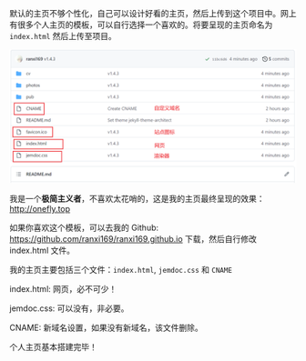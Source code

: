 默认的主页不够个性化，自己可以设计好看的主页，然后上传到这个项目中。网上有很多个人主页的模板，可以自行选择一个喜欢的。将要呈现的主页命名为 `index.html` 然后上传至项目。

![image-readme1](https://github.com/ranxi169/ranxi169.github.io/blob/main/photos/readme1.png)

我是一个**极简主义者**，不喜欢太花哨的，这是我的主页最终呈现的效果：http://onefly.top

如果你喜欢这个模板，可以去我的 Github: https://github.com/ranxi169/ranxi169.github.io 下载，然后自行修改 index.html 文件。

我的主页主要包括三个文件：`index.html`, `jemdoc.css` 和 `CNAME`

index.html: 网页，必不可少！

jemdoc.css: 可以没有，非必要。

CNAME: 新域名设置，如果没有新域名，该文件删除。

个人主页基本搭建完毕！
